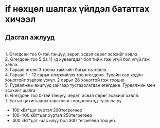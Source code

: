 # if нөхцөл шалгах үйлдэл бататгах хичээл

## Дасгал ажлууд ##
<br>1. Өгөгдсөн тоо 0-тэй тэнцүү, эерэг, эсвэл сөрөг эсэхийг хэвлэ.
<br>2. Өгөгдсөн тоо 5 ба 11 -д хуваагддаг бол тийм гэж үгүй бол үгүй гэж хэвлэ.
<br>3. Гараас өгсөн 3 тооны хамгийн багыг нь хэвлэ.
<br>4. Гараас 1 - 12 сарыг илэрхийлэх тоо өгөгдөнө. Тухайн сар хэдэн хоногтойг хэвлэж үзүүл. 2 сарыг 28 хоногтой гэж тооцно. 
<br>5. Гурвалжны өнцгүүд зайгаар тусгаарлагдан өгөгдөнө. Гурвалжин мөн эсэхийг шалга.
<br>6. Өгөгдсөн тоо 0-тэй тэнцүү, эерэг, эсвэл сөрөг эсэхийг хэвлэ.
<br>7. Батын цахилгааны хэрэглээг тооцоолоход тусална уу. 
- 100 кВт*цаг хүртэл 200төгрөгөөр
- 100-400 кВт*цаг хүртэл 250төгрөгөөр
- 400 кВт*цаг -аас илүү бол 300 төгрөгөөр тооцно.







